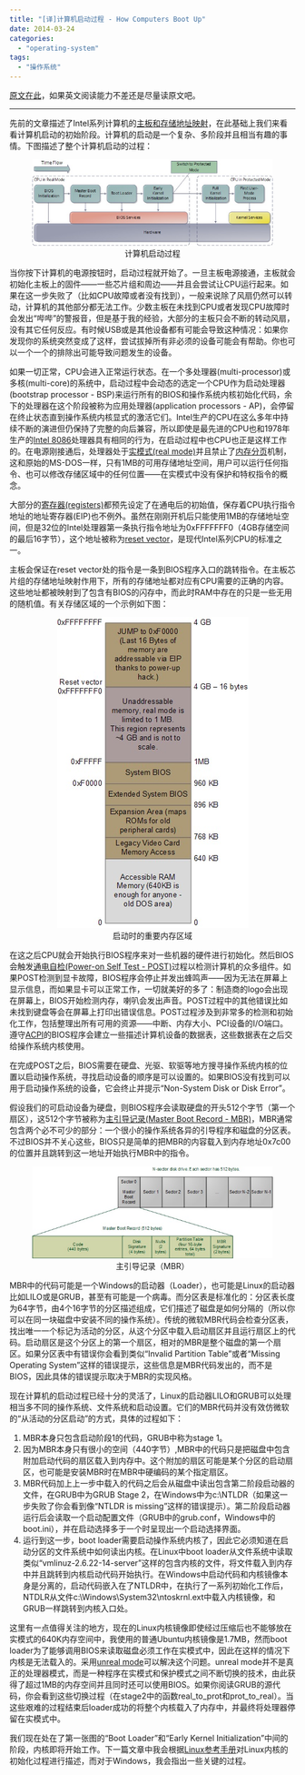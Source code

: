 ```yaml
---
title: "[译]计算机启动过程 - How Computers Boot Up"
date: 2014-03-24
categories: 
  - "operating-system"
tags: 
  - "操作系统"
---
```


[原文在此](http://duartes.org/gustavo/blog/post/how-computers-boot-up/)，如果英文阅读能力不差还是尽量读原文吧。

* * *

先前的文章描述了Intel系列计算机的[主板和存储地址映射](/posts/2014-03-*-%e8%af%91%e4%b8%bb%e6%9d%bf%e8%8a%af%e7%89%87%e9%9b%86%e5%92%8c%e5%ad%98%e5%82%a8%e5%9c%b0%e5%9d%80%e6%98%a0%e5%b0%84-motherboard-chipsets-and-the-memory-map/ "[译]主板芯片组和存储地址映射 – Motherboard Chipsets and the Memory Map")，在此基础上我们来看看计算机启动的初始阶段。计算机的启动是一个复杂、多阶段并且相当有趣的事情。下图描述了整个计算机启动的过程：

<figure style="text-align: center;">
  <img src="/assets/images/55E52855-DA54-4925-98DD-E45A9F000583.jpg" alt="计算机启动过程" />
  <figcaption>计算机启动过程</figcaption>
</figure>

当你按下计算机的电源按钮时，启动过程就开始了。一旦主板电源接通，主板就会初始化主板上的固件——一些芯片组和周边——并且会尝试让CPU运行起来。如果在这一步失败了（比如CPU故障或者没有找到），一般来说除了风扇仍然可以转动，计算机的其他部分都无法工作。少数主板在未找到CPU或者发现CPU故障时会发出“哔哔”的警报音，但是基于我的经验，大部分的主板只会不断的转动风扇，没有其它任何反应。有时候USB或是其他设备都有可能会导致这种情况：如果你发现你的系统突然变成了这样，尝试拔掉所有非必须的设备可能会有帮助。你也可以一个一个的排除出可能导致问题发生的设备。

<!--more-->

如果一切正常，CPU会进入正常运行状态。在一个多处理器(multi-processor)或多核(multi-core)的系统中，启动过程中会动态的选定一个CPU作为启动处理器(bootstrap processor - BSP)来运行所有的BIOS和操作系统内核初始化代码，余下的处理器在这个阶段被称为应用处理器(application processors - AP)，会停留在终止状态直到操作系统内核显式的激活它们。Intel生产的CPU在这么多年中持续不断的演进但仍保持了完整的向后兼容，所以即使是最先进的CPU也和1978年生产的[Intel 8086](http://en.wikipedia.org/wiki/Intel_8086 "Intel 8086")处理器具有相同的行为，在启动过程中也CPU也正是这样工作的。在电源刚接通后，处理器处于[实模式(real mode)](http://en.wikipedia.org/wiki/Real_mode "real mode")并且禁止了[内存分页](http://en.wikipedia.org/wiki/Paging "paging")机制，这和原始的MS-DOS一样，只有1MB的可用存储地址空间，用户可以运行任何指令、也可以修改存储区域中的任何位置——在实模式中没有保护和特权指令的概念。

大部分的[寄存器(registers)](http://en.wikipedia.org/wiki/Processor_register "register")都预先设定了在通电后的初始值，保存着CPU执行指令地址的地址寄存器(EIP)也不例外。虽然在刚刚开机后只能使用1MB的存储地址空间，但是32位的Intel处理器第一条执行指令地址为0xFFFFFFF0（4GB存储空间的最后16字节），这个地址被称为[reset vector](http://en.wikipedia.org/wiki/Reset_vector "reset vector")，是现代Intel系列CPU的标准之一。

主板会保证在reset vector处的指令是一条到BIOS程序入口的跳转指令。在主板芯片组的存储地址映射作用下，所有的存储地址都对应有CPU需要的正确的内容。这些地址都被映射到了包含有BIOS的闪存中，而此时RAM中存在的只是一些无用的随机值。有关存储区域的一个示例如下图：

<figure style="text-align: center;">
  <img src="/assets/images/79CF14EF-A63E-4B19-9E51-7416099D1DFB.jpg" alt="启动时的重要内存区域" />
  <figcaption>启动时的重要内存区域</figcaption>
</figure>

在这之后CPU就会开始执行BIOS程序来对一些机器的硬件进行初始化。然后BIOS会触发[通电自检(Power-on Self Test - POST)](http://en.wikipedia.org/wiki/Power_on_self_test "POST")过程以检测计算机的众多组件。如果POST检测到显卡故障，BIOS程序会停止并发出蜂鸣声——因为无法在屏幕上显示信息，而如果显卡可以正常工作，一切就美好的多了：制造商的logo会出现在屏幕上，BIOS开始检测内存，喇叭会发出声音。POST过程中的其他错误比如未找到键盘等会在屏幕上打印出错误信息。POST过程涉及到非常多的检测和初始化工作，包括整理出所有可用的资源——中断、内存大小、PCI设备的I/O端口。遵守[ACPI](http://en.wikipedia.org/wiki/ACPI "ACPI")的BIOS程序会建立一些描述计算机设备的数据表，这些数据表在之后交给操作系统内核使用。

在完成POST之后，BIOS需要在硬盘、光驱、软驱等地方搜寻操作系统内核的位置以启动操作系统，寻找启动设备的顺序是可以设置的。如果BIOS没有找到可以用于启动操作系统的设备，它会终止并提示“Non-System Disk or Disk Error”。

假设我们的可启动设备为硬盘，则BIOS程序会读取硬盘的开头512个字节（第一个扇区），这512个字节被称为[主引导记录(Master Boot Record - MBR)](http://en.wikipedia.org/wiki/Master_boot_record "MBR")，MBR通常包含两个必不可少的部分：一个很小的操作系统各异的引导程序和磁盘的分区表。不过BIOS并不关心这些，BIOS只是简单的把MBR的内容载入到内存地址0x7c00的位置并且跳转到这一地址开始执行MBR中的指令。

<figure style="text-align: center;">
  <img src="/assets/images/6C14B5AE-6E9C-421F-8278-88720E722CF4.jpg" alt="主引导记录（MBR）" />
  <figcaption>主引导记录（MBR）</figcaption>
</figure>

MBR中的代码可能是一个Windows的启动器（Loader），也可能是Linux的启动器比如LILO或是GRUB，甚至有可能是一个病毒。而分区表是标准化的：分区表长度为64字节，由4个16字节的分区描述组成，它们描述了磁盘是如何分隔的（所以你可以在同一块磁盘中安装不同的操作系统）。传统的微软MBR代码会检查分区表，找出唯一一个标记为活动的分区，从这个分区中载入启动扇区并且运行扇区上的代码。启动扇区是这个分区上的第一个扇区，相对的MBR是整个磁盘的第一个扇区。如果分区表中有错误你会看到类似“Invalid Partition Table”或者“Missing Operating System”这样的错误提示，这些信息是MBR代码发出的，而不是BIOS，因此具体的错误提示取决于MBR的实现风格。

现在计算机的启动过程已经十分的灵活了，Linux的启动器LILO和GRUB可以处理相当多不同的操作系统、文件系统和启动设置。它们的MBR代码并没有效仿微软的“从活动的分区启动”的方式，具体的过程如下：

1. MBR本身只包含启动阶段1的代码，GRUB中称为stage 1。
2. 因为MBR本身只有很小的空间（440字节）,MBR中的代码只是把磁盘中包含附加启动代码的扇区载入到内存中。这个附加的扇区可能是某个分区的启动扇区，也可能是安装MBR时在MBR中硬编码的某个指定扇区。
3. MBR代码加上上一步中载入的代码之后会从磁盘中读出包含第二阶段启动器的文件，在GRUB中为GRUB Stage 2，在Windows中为c:\\NTLDR（如果这一步失败了你会看到像“NTLDR is missing”这样的错误提示）。第二阶段启动器运行后会读取一个启动配置文件（GRUB中的grub.conf，Windows中的boot.ini），并在启动选择多于一个时呈现出一个启动选择界面。
4. 运行到这一步，boot loader需要启动操作系统内核了，因此它必须知道在启动分区的文件系统中如何读出内核。在Linux中boot loader从文件系统中读取类似“vmlinuz-2.6.22-14-server”这样的包含内核的文件，将文件载入到内存中并且跳转到内核启动代码开始执行。在Windows中启动代码和内核镜像本身是分离的，启动代码嵌入在了NTLDR中，在执行了一系列初始化工作后，NTDLR从文件c:\\Windows\\System32\\ntoskrnl.ext中载入内核镜像，和GRUB一样跳转到内核入口处。

这里有一点值得关注的地方，现在的Linux内核镜像即使经过压缩后也不能够放在实模式的640K内存空间中，我使用的普通Ubuntu内核镜像是1.7MB，然而boot loader为了能够调用BIOS来读取磁盘必须工作在实模式中，因此在这样的情况下内核是无法载入的。采用[unreal mode](http://en.wikipedia.org/wiki/Unreal_mode "unreal mode")可以解决这个问题。unreal mode并不是真正的处理器模式，而是一种程序在实模式和保护模式之间不断切换的技术，由此获得了超过1MB的内存空间并且同时还可以使用BIOS。如果你阅读GRUB的源代码，你会看到这些切换过程（在stage2中的函数real\_to\_prot和prot\_to\_real）。当这些艰难的过程结束后loader成功的将整个内核载入了内存中，并最终将处理器停留在实模式中。

我们现在处在了第一张图的“Boot Loader”和“Early Kernel Initialization”中间的阶段，内核即将开始工作。下一篇文章中我会根据[Linux参考手册](http://lxr.linux.no/ "Linux Cross Reference")对Linux内核的初始化过程进行描述，而对于Windows，我会指出一些关键的过程。
